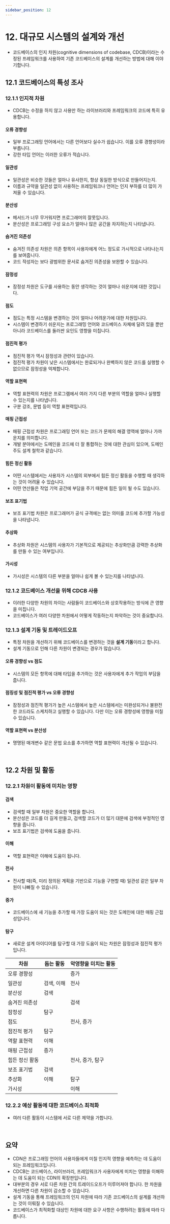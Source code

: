 ```yaml
---
sidebar_position: 12
---
```


# 12. 대규모 시스템의 설계와 개선

- 코드베이스의 인지 차원(cognitive dimensions of codebase, CDCB)이라는 수정된 프레임워크를 사용하여 기존 코드베이스의 설계를 개선하는 방법에 대해 이야기합니다.

## 12.1 코드베이스의 특성 조사

### 12.1.1 인지적 차원

- CDCB는 수정을 하지 않고 사용만 하는 라이브러리와 프레임워크의 코드에 특히 유용합니다.

#### 오류 경향성

- 일부 프로그래밍 언어에서는 다른 언어보다 실수가 쉽습니다. 이를 오류 경향성이라 부릅니다.
- 강한 타입 언어는 이러한 오류가 적습니다.

#### 일관성

- 일관성은 비슷한 것들은 얼마나 유사한지, 항상 동일한 방식으로 만들어지는지.
- 이름과 규약을 일관성 없이 사용하는 프레임워크나 언어는 인지 부하를 더 많이 가져올 수 있습니다.

#### 분산성

- 메서드가 너무 무거워지면 프로그래머의 잘못입니다.
- 분산성은 프로그래밍 구성 요소가 얼마나 많은 공간을 차지하는지 나타냅니다.

#### 숨겨진 의존성

- 숨겨진 의존성 차원은 의존 항목이 사용자에게 어느 정도로 가시적으로 나타나는지를 보여줍니다.
- 코드 작성자는 보다 광범위한 문서로 숨겨진 의존성을 보완할 수 있습니다.

#### 잠정성

- 잠정성 차원은 도구를 사용하는 동안 생각하는 것이 얼마나 쉬운지에 대한 것입니다.

#### 점도

- 점도는 특정 시스템을 변경하는 것이 얼마나 어려운가에 대한 차원입니다.
- 시스템이 변경하기 쉬운지는 프로그래밍 언어와 코드베이스 자체에 달려 있을 뿐만 아니라 코드베이스를 둘러싼 요인도 영향을 미칩니다.

#### 점진적 평가

- 점진적 평가 역시 잠정성과 관련이 있습니다.
- 점진적 평가 차원이 낮은 시스템에서는 완료되거나 완벽하지 않은 코드를 실행할 수 없으므로 잠정성을 억제합니다.

#### 역할 표현력

- 역할 표현력의 차원은 프로그램에서 여러 가지 다른 부분의 역할을 얼마나 실행할 수 있는지를 나타냅니다.
- 구분 강조, 문법 등이 역할 표현력입니다.

#### 매핑 근접성

- 매핑 근접성 차원은 프로그래밍 언어 또는 코드가 문제의 해결 영역에 얼마나 가까운지를 의미합니다.
- 개발 분야에서는 도메인을 코드에 더 잘 통합하는 것에 대한 관심이 있으며, 도메인 주도 설계 철학과 같습니다.

#### 힘든 정신 활동

- 어떤 시스템에서는 사용자가 시스템의 외부에서 힘든 정신 활동을 수행할 때 생각하는 것이 어려울 수 있습니다.
- 어떤 연산들은 작업 기억 공간에 부담을 주기 때문에 힘든 일이 될 수도 있습니다.

#### 보조 표기법

- 보조 표기법 차원은 프로그래머가 공식 규격에는 없는 의미를 코드에 추가할 가능성을 나타냅니다.

#### 추상화

- 추상화 차원은 시스템의 사용자가 기본적으로 제공되는 추상화만큼 강력한 추상화를 만들 수 있는 여부입니다.
  
#### 가시성

- 가시성은 시스템의 다른 부분을 얼마나 쉽게 볼 수 있는지를 나타냅니다.

### 12.1.2 코드베이스 개선을 위해 CDCB 사용

- 이러한 다양한 차원의 차이는 사람들이 코드베이스와 상호작용하는 방식에 큰 영향을 미칩니다.
- 코드베이스가 여러 다양한 차원에서 어떻게 작동하는지 파악하는 것이 중요합니다.

### 12.1.3 설계 기동 및 트레이드오프

- 특정 차원을 개선하기 위해 코드베이스를 변경하는 것을 **설계 기동**이라고 합니다.
- 설계 기동으로 인해 다른 차원이 변경되는 경우가 많습니다.

#### 오류 경향성 vs 점도

- 시스템의 모든 항목에 대해 타입을 추가하는 것은 사용자에게 추가 작업의 부담을 줍니다.

#### 점징성 및 점진적 평가 vs 오류 경향성

- 잠정성과 점진적 평가가 높은 시스템에서 높은 시스템에서는 미완성되거나 불완전한 코드라도 스케치하고 실행할 수 있습니다. 다만 이는 오류 경향성에 영향을 미칠 수 있습니다.

#### 역할 표현력 vs 분산성

- 명명된 매개변수 같은 문법 요소를 추가하면 역할 표현력이 개선될 수 있습니다.

<br/>

## 12.2 차원 및 활동

### 12.2.1 차원이 활동에 미치는 영향

#### 검색

- 검색할 때 일부 차원은 중요한 역할을 합니다.
- 분산성은 코드를 더 길게 만들고, 검색할 코드가 더 많기 대문에 검색에 부정적인 영향을 줍니다.
- 보조 표기법은 검색에 도움을 줍니다.

#### 이해

- 역할 표현력은 이해에 도움이 됩니다.

#### 전사

- 전사할 때(즉, 미리 정의된 계획을 기반으로 기능을 구현할 때) 일관성 같은 일부 차원이 나빠질 수 있습니다.

#### 증가

- 코드베이스에 새 기능을 추가할 때 가장 도움이 되는 것은 도메인에 대한 매핑 근접성입니다.

#### 탐구

- 새로운 설계 아이디어를 탐구할 대 가장 도움이 되는 차원은 잠정성과 점진적 평가입니다.


|차원|돕는 활동|악영향을 미치는 활동|
|-|-|-|
|오류 경향성||증가|
|일관성|검색, 이해|전사|
|분산성|검색||
|숨겨진 의존성||검색|
|잠정성|탐구||
|점도||전사, 증가|
|점진적 평가|탐구||
|역할 표현력|이해|
|매핑 근접성|증가||
|힘든 정신 활동||전사, 증가, 탐구|
|보조 표기법|검색||
|추상화|이해|탐구|
|가시성||이해|

### 12.2.2 예상 활동에 대한 코드베이스 최적화

- 여러 다른 활동이 시스템에 서로 다른 제약을 가합니다.

<br/>

## 요약

- CDN은 프로그래밍 언어의 사용자들에게 미칠 인지적 영향을 예측하는 데 도움이 되는 프레임워크입니다.
- CDCB는 코드베이스, 라이브러리, 프레임워크가 사용자에게 미치는 영향을 이해하는 데 도움이 되는 CDN의 확장판입니다.
- 대부분의 경우 서로 다른 차원 간의 트레이드오프가 이루어져야 합니다. 한 차원을 개선하면 다른 차원이 감소할 수 있습니다.
- 설계 기동을 통해 프레임워크의 인지 차원에 따라 기존 코드베이스의 설계를 개선하는 것이 이뤄질 수 있습니다.
- 코드베이스가 최적화할 대상인 차원에 대한 요구 사항은 수행하려는 활동에 따라 다릅니다.